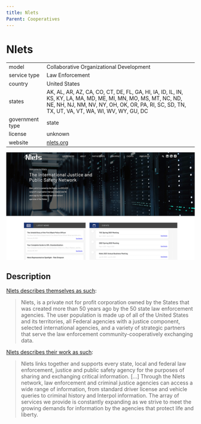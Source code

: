 ```yaml
---
title: Nlets
Parent: Cooperatives
---
```


# Nlets

|                   |                                          |
|:------------------|:-----------------------------------------|
| model             | Collaborative Organizational Development
| service type      | Law Enforcement
| country           | United States
| states            | AK, AL, AR, AZ, CA, CO, CT, DE, FL, GA, HI, IA, ID, IL, IN, KS, KY, LA, MA, MD, ME, MI, MN, MO, MS, MT, NC, ND, NE, NH, NJ, NM, NV, NY, OH, OK, OR, PA, RI, SC, SD, TN, TX, UT, VA, VT, WA, WI, WV, WY, GU, DC
| government type   | state
| license           | unknown
| website           | [nlets.org](https://www.nlets.org/)

![nlets screenshot](images/nlets.png)

## Description

[Nlets describes themselves as such](https://www.nlets.org/about/who-we-are):

> Nlets, is a private not for profit corporation  owned by the States that was created more than 50 years ago by the 50 state law enforcement agencies. The user population is made up of all of the United States and its territories, all Federal agencies with a justice component, selected international agencies, and a variety of strategic partners that serve the law enforcement community-cooperatively exchanging data.

[Nlets describes their work as such](https://www.nlets.org/about/what-we-do):

>Nlets links together and supports every state, local and federal law enforcement, justice and public safety agency for the purposes of sharing and exchanging critical information. [...] Through the Nlets network, law enforcement and criminal justice agencies can access a wide range of information, from standard driver license and vehicle queries to criminal history and Interpol information. The array of services we provide is constantly expanding as we strive to meet the growing demands for information by the agencies that protect life and liberty.

